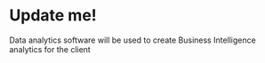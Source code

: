 # Update me!
Data analytics software will be used to create Business Intelligence
analytics for the client
